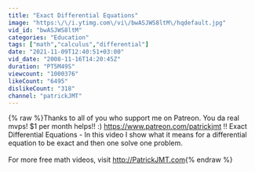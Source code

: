 ```yaml
---
title: "Exact Differential Equations"
image: "https:\/\/i.ytimg.com\/vi\/bwASJWS8ltM\/hqdefault.jpg"
vid_id: "bwASJWS8ltM"
categories: "Education"
tags: ["math","calculus","differential"]
date: "2021-11-09T12:40:51+03:00"
vid_date: "2008-11-16T14:20:45Z"
duration: "PT5M49S"
viewcount: "1000376"
likeCount: "6495"
dislikeCount: "318"
channel: "patrickJMT"
---
```

{% raw %}Thanks to all of you who support me on Patreon. You da real mvps!   $1 per month helps!! :)  <a rel="nofollow" target="blank" href="https://www.patreon.com/patrickjmt">https://www.patreon.com/patrickjmt</a> !! Exact Differential Equations - In this video I show what it means for a differential equation to be exact and then one solve one problem.<br /><br />For more free math videos, visit <a rel="nofollow" target="blank" href="http://PatrickJMT.com">http://PatrickJMT.com</a>{% endraw %}
